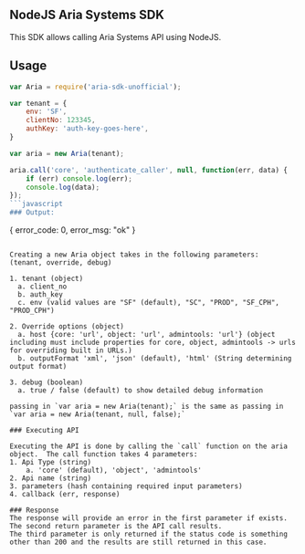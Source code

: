 ## NodeJS Aria Systems SDK
This SDK allows calling Aria Systems API using NodeJS.

## Usage

```javascript
var Aria = require('aria-sdk-unofficial');

var tenant = {
    env: 'SF',
    clientNo: 123345,
    authKey: 'auth-key-goes-here',
}

var aria = new Aria(tenant);

aria.call('core', 'authenticate_caller', null, function(err, data) {
    if (err) console.log(err);
    console.log(data);
});
```javascript
### Output:
```
{ error_code: 0, error_msg: "ok" }
```

Creating a new Aria object takes in the following parameters:
(tenant, override, debug)

1. tenant (object)
  a. client_no
  b. auth_key
  c. env (valid values are "SF" (default), "SC", "PROD", "SF_CPH", "PROD_CPH")

2. Override options (object)
  a. host {core: 'url', object: 'url', admintools: 'url'} (object including must include properties for core, object, admintools -> urls for overriding built in URLs.) 
  b. outputFormat 'xml', 'json' (default), 'html' (String determining output format)

3. debug (boolean)
  a. true / false (default) to show detailed debug information

passing in `var aria = new Aria(tenant);` is the same as passing in `var aria = new Aria(tenant, null, false);`  

### Executing API

Executing the API is done by calling the `call` function on the aria object.  The call function takes 4 parameters:
1. Api Type (string)
    a. 'core' (default), 'object', 'admintools'
2. Api name (string)
3. parameters (hash containing required input parameters)
4. callback (err, response)

### Response
The response will provide an error in the first parameter if exists.  
The second return parameter is the API call results.  
The third parameter is only returned if the status code is something other than 200 and the results are still returned in this case.
